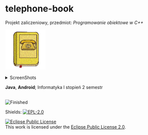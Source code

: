 # telephone-book
Projekt zaliczeniowy, przedmiot: _Programowanie obiektowe w C++_ </br>

![AppIcon](app/src/main/res/drawable-xhdpi/app_icon.png)
<details>
<summary>ScreenShots</summary>

<picture>
  <img alt="Main screen" height=540px src="https://github.com/volodymyr-tsukanov/telephone-book/blob/assets/assets/screenshots/main.jpg">
</picture>
<picture>
  <img alt="Contact view screen" height=540px src="https://github.com/volodymyr-tsukanov/telephone-book/blob/assets/assets/screenshots/view.jpg">
</picture>


</details>

**Java**, **Android**; Informatyka l stopień 2 semestr <br><br>


![Finished](https://img.shields.io/badge/status-Finished%20%F0%9F%94%9A-3CB371?style=for-the-badge&logo=github) <br>

Shields: [![EPL-2.0][epl2-shield]][epl2]

[epl2]: https://www.eclipse.org/legal/epl-2.0/
[epl2-shield]: https://img.shields.io/badge/License-EPL%202.0-lightgrey.svg

<a rel="license" href="https://www.eclipse.org/legal/epl-2.0/"><img alt="Eclipse Public License" height=47px style="border-width:0" src="https://www.eclipse.org/eclipse.org-common/themes/solstice/public/images/logo/eclipse-foundation-grey-orange.svg" /></a></br>This work is licensed under the <a rel="license" href="https://www.eclipse.org/legal/epl-2.0/">Eclipse Public License 2.0</a>.
